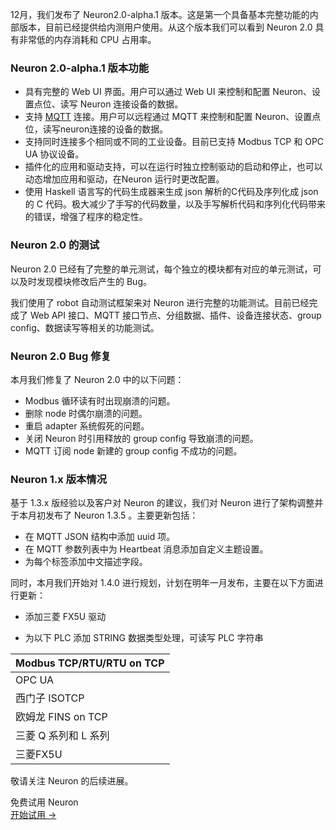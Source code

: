 12月，我们发布了 Neuron2.0-alpha.1 版本。这是第一个具备基本完整功能的内部版本，目前已经提供给内测用户使用。从这个版本我们可以看到 Neuron 2.0 具有非常低的内存消耗和 CPU 占用率。

### Neuron 2.0-alpha.1 版本功能

- 具有完整的 Web UI 界面。用户可以通过 Web UI 来控制和配置 Neuron、设置点位、读写 Neuron 连接设备的数据。
- 支持 [MQTT](https://www.emqx.com/zh/mqtt-guide) 连接。用户可以远程通过 MQTT 来控制和配置 Neuron、设置点位，读写neuron连接的设备的数据。
- 支持同时连接多个相同或不同的工业设备。目前已支持 Modbus TCP 和 OPC UA 协议设备。
- 插件化的应用和驱动支持，可以在运行时独立控制驱动的启动和停止，也可以动态增加应用和驱动，在Neuron 运行时更改配置。
- 使用 Haskell 语言写的代码生成器来生成 json 解析的C代码及序列化成 json 的 C 代码。极大减少了手写的代码数量，以及手写解析代码和序列化代码带来的错误，增强了程序的稳定性。

### Neuron 2.0 的测试

Neuron 2.0 已经有了完整的单元测试，每个独立的模块都有对应的单元测试，可以及时发现模块修改后产生的 Bug。

我们使用了 robot 自动测试框架来对 Neuron 进行完整的功能测试。目前已经完成了 Web API 接口、MQTT 接口节点、分组数据、插件、设备连接状态、group config、数据读写等相关的功能测试。

### Neuron 2.0 Bug 修复

本月我们修复了 Neuron 2.0 中的以下问题：

- Modbus 循环读有时出现崩溃的问题。
- 删除 node 时偶尔崩溃的问题。
- 重启 adapter 系统假死的问题。
- 关闭 Neuron 时引用释放的 group config 导致崩溃的问题。
- MQTT 订阅 node 新建的 group config 不成功的问题。

### Neuron 1.x 版本情况

基于 1.3.x 版经验以及客户对 Neuron 的建议，我们对 Neuron 进行了架构调整并于本月初发布了 Neuron 1.3.5 。主要更新包括：

- 在 MQTT JSON 结构中添加 uuid 项。
- 在 MQTT 参数列表中为 Heartbeat 消息添加自定义主题设置。
- 为每个标签添加中文描述字段。

同时，本月我们开始对 1.4.0 进行规划，计划在明年一月发布，主要在以下方面进行更新：

- 添加三菱 FX5U 驱动

- 为以下 PLC 添加 STRING 数据类型处理，可读写 PLC 字符串

| Modbus TCP/RTU/RTU on TCP |
| ------------------------- |
| OPC UA                    |
| 西门子 ISOTCP             |
| 欧姆龙 FINS on TCP        |
| 三菱 Q 系列和 L 系列      |
| 三菱FX5U                  |

敬请关注 Neuron 的后续进展。


<section class="promotion">
    <div>
        免费试用 Neuron
    </div>
    <a href="https://www.emqx.com/zh/try?product=neuron" class="button is-gradient px-5">开始试用 →</a >
</section>
